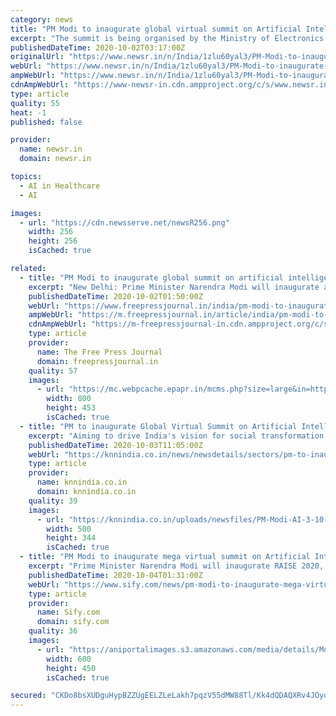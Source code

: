 ```yaml
---
category: news
title: "PM Modi to inaugurate global virtual summit on Artificial Intelligence on Oct 5"
excerpt: "The summit is being organised by the Ministry of Electronics and Information Technology (MeitY) and NITI Aayog."
publishedDateTime: 2020-10-02T03:17:00Z
originalUrl: "https://www.newsr.in/n/India/1zlu60yal3/PM-Modi-to-inaugurate-global-virtual-summit-on.htm"
webUrl: "https://www.newsr.in/n/India/1zlu60yal3/PM-Modi-to-inaugurate-global-virtual-summit-on.htm"
ampWebUrl: "https://www.newsr.in/n/India/1zlu60yal3/PM-Modi-to-inaugurate-global-virtual-summit-on.htm"
cdnAmpWebUrl: "https://www-newsr-in.cdn.ampproject.org/c/s/www.newsr.in/n/India/1zlu60yal3/PM-Modi-to-inaugurate-global-virtual-summit-on.htm"
type: article
quality: 55
heat: -1
published: false

provider:
  name: newsr.in
  domain: newsr.in

topics:
  - AI in Healthcare
  - AI

images:
  - url: "https://cdn.newsserve.net/newsR256.png"
    width: 256
    height: 256
    isCached: true

related:
  - title: "PM Modi to inaugurate global summit on artificial intelligence on Oct 5"
    excerpt: "New Delhi: Prime Minister Narendra Modi will inaugurate a global virtual summit on Artificial Intelligence (AI), RAISE 2020 - 'Responsible AI for Social Empowerment 2020' on October 5, according to the Ministry of Electronics and Information Technology."
    publishedDateTime: 2020-10-02T01:50:00Z
    webUrl: "https://www.freepressjournal.in/india/pm-modi-to-inaugurate-global-summit-on-artificial-intelligence-on-oct-5"
    ampWebUrl: "https://m.freepressjournal.in/article/india/pm-modi-to-inaugurate-global-summit-on-artificial-intelligence-on-oct-5/874fdda3-15a7-40ed-866a-b14d3946b9f2"
    cdnAmpWebUrl: "https://m-freepressjournal-in.cdn.ampproject.org/c/s/m.freepressjournal.in/article/india/pm-modi-to-inaugurate-global-summit-on-artificial-intelligence-on-oct-5/874fdda3-15a7-40ed-866a-b14d3946b9f2"
    type: article
    provider:
      name: The Free Press Journal
      domain: freepressjournal.in
    quality: 57
    images:
      - url: "https://mc.webpcache.epapr.in/mcms.php?size=large&in=https://mcmscache.epapr.in/post_images/website_13/post_18468642/thumb.jfif"
        width: 800
        height: 453
        isCached: true
  - title: "PM to inaugurate Global Virtual Summit on Artificial Intelligence"
    excerpt: "Aiming to drive India's vision for social transformation through responsible AI, the Ministry of Electronics and Information Technology (MeitY) and NITI Aayog are organizing a Global Virtual Summit on Artificial Intelligence (AI),"
    publishedDateTime: 2020-10-03T11:05:00Z
    webUrl: "https://knnindia.co.in/news/newsdetails/sectors/pm-to-inaugurate-global-virtual-summit-on-artificial-intelligence"
    type: article
    provider:
      name: knnindia.co.in
      domain: knnindia.co.in
    quality: 39
    images:
      - url: "https://knnindia.co.in/uploads/newsfiles/PM-Modi-AI-3-10-2020.jpg"
        width: 500
        height: 344
        isCached: true
  - title: "PM Modi to inaugurate mega virtual summit on Artificial Intelligence on Oct 5"
    excerpt: "Prime Minister Narendra Modi will inaugurate RAISE 2020, a mega virtual summit on Artificial Intelligence (AI) on October 5."
    publishedDateTime: 2020-10-04T01:31:00Z
    webUrl: "https://www.sify.com/news/pm-modi-to-inaugurate-mega-virtual-summit-on-artificial-intelligence-on-oct-5-news-national-ukdraegjddejb.html"
    type: article
    provider:
      name: Sify.com
      domain: sify.com
    quality: 36
    images:
      - url: "https://aniportalimages.s3.amazonaws.com/media/details/ModiJISpeech2_oct3_Uu5UuhT.jpg"
        width: 600
        height: 450
        isCached: true

secured: "CKDo8bsXUDguHypBZZUgEELZLeLakh7pqzV55dMW88Tl/Kk4dQDAQXRv4JOyqTaqqyanECUOZfr4SzJdVsDDYkn90e14WadjS3DcGKn3VVidPpcgHbAWVpBA1p0sThOjIy2B45qknbd2h/mt8yU044g9gJOFD3mMNXO5s2P/KyxVnpBmjaXI+ZRC25wuLBiZDgVEbiep1spimND8VQoPjzrsptv+1kFZDI9CYOiJlLiL1q8pZ6245hmGbEEdBGe7wxktj8Y5Aaq2eFFSjyZciCC3Cs+lDKZ+Kk2hwU0e/XO75T4nQ1PV9JvN9gwwPopCPn3InWo1wRp4psibB1OeubB5Sb/HOOCYbvh4JrDCUlE=;XHB1OQQpDyxNrMb0Tsp7wg=="
---
```


